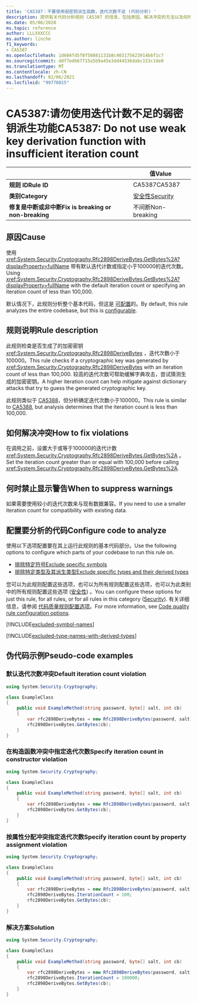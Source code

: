 ```yaml
---
title: 'CA5387：不要使用弱密钥派生函数，迭代次数不足 (代码分析) '
description: 提供有关代码分析规则 CA5387 的信息，包括原因、解决冲突的方法以及何时取消显示。
ms.date: 05/08/2020
ms.topic: reference
author: LLLXXXCCC
ms.author: linche
f1_keywords:
- CA5387
ms.openlocfilehash: 1d604fd5f8f50881131b8c403175623914b6f1c7
ms.sourcegitcommit: ddf7edb67715a5b9a45e3dd44536dabc153c1de0
ms.translationtype: MT
ms.contentlocale: zh-CN
ms.lasthandoff: 02/06/2021
ms.locfileid: "99776015"
---
```

# <a name="ca5387-do-not-use-weak-key-derivation-function-with-insufficient-iteration-count"></a><span data-ttu-id="dd03a-103">CA5387:请勿使用迭代计数不足的弱密钥派生功能</span><span class="sxs-lookup"><span data-stu-id="dd03a-103">CA5387: Do not use weak key derivation function with insufficient iteration count</span></span>

| | <span data-ttu-id="dd03a-104">值</span><span class="sxs-lookup"><span data-stu-id="dd03a-104">Value</span></span> |
|-|-|
| <span data-ttu-id="dd03a-105">**规则 ID**</span><span class="sxs-lookup"><span data-stu-id="dd03a-105">**Rule ID**</span></span> |<span data-ttu-id="dd03a-106">CA5387</span><span class="sxs-lookup"><span data-stu-id="dd03a-106">CA5387</span></span>|
| <span data-ttu-id="dd03a-107">**类别**</span><span class="sxs-lookup"><span data-stu-id="dd03a-107">**Category**</span></span> |[<span data-ttu-id="dd03a-108">安全性</span><span class="sxs-lookup"><span data-stu-id="dd03a-108">Security</span></span>](security-warnings.md)|
| <span data-ttu-id="dd03a-109">**修复是中断或非中断**</span><span class="sxs-lookup"><span data-stu-id="dd03a-109">**Fix is breaking or non-breaking**</span></span> |<span data-ttu-id="dd03a-110">不间断</span><span class="sxs-lookup"><span data-stu-id="dd03a-110">Non-breaking</span></span>|

## <a name="cause"></a><span data-ttu-id="dd03a-111">原因</span><span class="sxs-lookup"><span data-stu-id="dd03a-111">Cause</span></span>

<span data-ttu-id="dd03a-112">使用 <xref:System.Security.Cryptography.Rfc2898DeriveBytes.GetBytes%2A?displayProperty=fullName> 带有默认迭代计数或指定小于100000的迭代次数。</span><span class="sxs-lookup"><span data-stu-id="dd03a-112">Using <xref:System.Security.Cryptography.Rfc2898DeriveBytes.GetBytes%2A?displayProperty=fullName> with the default iteration count or specifying an iteration count of less than 100,000.</span></span>

<span data-ttu-id="dd03a-113">默认情况下，此规则分析整个基本代码，但这是 [可配置](#configure-code-to-analyze)的。</span><span class="sxs-lookup"><span data-stu-id="dd03a-113">By default, this rule analyzes the entire codebase, but this is [configurable](#configure-code-to-analyze).</span></span>

## <a name="rule-description"></a><span data-ttu-id="dd03a-114">规则说明</span><span class="sxs-lookup"><span data-stu-id="dd03a-114">Rule description</span></span>

<span data-ttu-id="dd03a-115">此规则检查是否生成了的加密密钥 <xref:System.Security.Cryptography.Rfc2898DeriveBytes> ，迭代次数小于100000。</span><span class="sxs-lookup"><span data-stu-id="dd03a-115">This rule checks if a cryptographic key was generated by <xref:System.Security.Cryptography.Rfc2898DeriveBytes> with an iteration count of less than 100,000.</span></span> <span data-ttu-id="dd03a-116">较高的迭代次数可帮助缓解字典攻击，尝试猜测生成的加密密钥。</span><span class="sxs-lookup"><span data-stu-id="dd03a-116">A higher iteration count can help mitigate against dictionary attacks that try to guess the generated cryptographic key.</span></span>

<span data-ttu-id="dd03a-117">此规则类似于 [CA5388](ca5388.md)，但分析确定迭代次数小于100000。</span><span class="sxs-lookup"><span data-stu-id="dd03a-117">This rule is similar to [CA5388](ca5388.md), but analysis determines that the iteration count is less than 100,000.</span></span>

## <a name="how-to-fix-violations"></a><span data-ttu-id="dd03a-118">如何解决冲突</span><span class="sxs-lookup"><span data-stu-id="dd03a-118">How to fix violations</span></span>

<span data-ttu-id="dd03a-119">在调用之前，设置大于或等于100000的迭代计数 <xref:System.Security.Cryptography.Rfc2898DeriveBytes.GetBytes%2A> 。</span><span class="sxs-lookup"><span data-stu-id="dd03a-119">Set the iteration count greater than or equal with 100,000 before calling <xref:System.Security.Cryptography.Rfc2898DeriveBytes.GetBytes%2A>.</span></span>

## <a name="when-to-suppress-warnings"></a><span data-ttu-id="dd03a-120">何时禁止显示警告</span><span class="sxs-lookup"><span data-stu-id="dd03a-120">When to suppress warnings</span></span>

<span data-ttu-id="dd03a-121">如果需要使用较小的迭代次数来与现有数据兼容。</span><span class="sxs-lookup"><span data-stu-id="dd03a-121">If you need to use a smaller iteration count for compatibility with existing data.</span></span>

## <a name="configure-code-to-analyze"></a><span data-ttu-id="dd03a-122">配置要分析的代码</span><span class="sxs-lookup"><span data-stu-id="dd03a-122">Configure code to analyze</span></span>

<span data-ttu-id="dd03a-123">使用以下选项配置要在其上运行此规则的基本代码部分。</span><span class="sxs-lookup"><span data-stu-id="dd03a-123">Use the following options to configure which parts of your codebase to run this rule on.</span></span>

- [<span data-ttu-id="dd03a-124">排除特定符号</span><span class="sxs-lookup"><span data-stu-id="dd03a-124">Exclude specific symbols</span></span>](#exclude-specific-symbols)
- [<span data-ttu-id="dd03a-125">排除特定类型及其派生类型</span><span class="sxs-lookup"><span data-stu-id="dd03a-125">Exclude specific types and their derived types</span></span>](#exclude-specific-types-and-their-derived-types)

<span data-ttu-id="dd03a-126">您可以为此规则配置这些选项，也可以为所有规则配置这些选项，也可以为此类别中的所有规则配置这些选项 ([安全性](security-warnings.md)) 。</span><span class="sxs-lookup"><span data-stu-id="dd03a-126">You can configure these options for just this rule, for all rules, or for all rules in this category ([Security](security-warnings.md)).</span></span> <span data-ttu-id="dd03a-127">有关详细信息，请参阅 [代码质量规则配置选项](../code-quality-rule-options.md)。</span><span class="sxs-lookup"><span data-stu-id="dd03a-127">For more information, see [Code quality rule configuration options](../code-quality-rule-options.md).</span></span>

[!INCLUDE[excluded-symbol-names](~/includes/code-analysis/excluded-symbol-names.md)]

[!INCLUDE[excluded-type-names-with-derived-types](~/includes/code-analysis/excluded-type-names-with-derived-types.md)]

## <a name="pseudo-code-examples"></a><span data-ttu-id="dd03a-128">伪代码示例</span><span class="sxs-lookup"><span data-stu-id="dd03a-128">Pseudo-code examples</span></span>

### <a name="default-iteration-count-violation"></a><span data-ttu-id="dd03a-129">默认迭代次数冲突</span><span class="sxs-lookup"><span data-stu-id="dd03a-129">Default iteration count violation</span></span>

```csharp
using System.Security.Cryptography;

class ExampleClass
{
    public void ExampleMethod(string password, byte[] salt, int cb)
    {
        var rfc2898DeriveBytes = new Rfc2898DeriveBytes(password, salt);
        rfc2898DeriveBytes.GetBytes(cb);
    }
}
```

### <a name="specify-iteration-count-in-constructor-violation"></a><span data-ttu-id="dd03a-130">在构造函数冲突中指定迭代次数</span><span class="sxs-lookup"><span data-stu-id="dd03a-130">Specify iteration count in constructor violation</span></span>

```csharp
using System.Security.Cryptography;

class ExampleClass
{
    public void ExampleMethod(string password, byte[] salt, int cb)
    {
        var rfc2898DeriveBytes = new Rfc2898DeriveBytes(password, salt, 100);
        rfc2898DeriveBytes.GetBytes(cb);
    }
}
```

### <a name="specify-iteration-count-by-property-assignment-violation"></a><span data-ttu-id="dd03a-131">按属性分配冲突指定迭代次数</span><span class="sxs-lookup"><span data-stu-id="dd03a-131">Specify iteration count by property assignment violation</span></span>

```csharp
using System.Security.Cryptography;

class ExampleClass
{
    public void ExampleMethod(string password, byte[] salt, int cb)
    {
        var rfc2898DeriveBytes = new Rfc2898DeriveBytes(password, salt);
        rfc2898DeriveBytes.IterationCount = 100;
        rfc2898DeriveBytes.GetBytes(cb);
    }
}
```

### <a name="solution"></a><span data-ttu-id="dd03a-132">解决方案</span><span class="sxs-lookup"><span data-stu-id="dd03a-132">Solution</span></span>

```csharp
using System.Security.Cryptography;

class ExampleClass
{
    public void ExampleMethod(string password, byte[] salt, int cb)
    {
        var rfc2898DeriveBytes = new Rfc2898DeriveBytes(password, salt);
        rfc2898DeriveBytes.IterationCount = 100000;
        rfc2898DeriveBytes.GetBytes(cb);
    }
}
```
